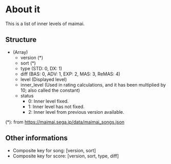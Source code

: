 # About it

This is a list of inner levels of maimai.

## Structure

- (Array)
  - version (*)
  - sort (*)
  - type (STD: 0, DX: 1)
  - diff (BAS: 0, ADV: 1, EXP: 2, MAS: 3, ReMAS: 4)
  - level (Displayed level)
  - inner_level (Used in rating calculations, and it has been multiplied by 10; also called the constant)
  - status
    - 0: Inner level fixed.
    - 1: Inner level has not fixed.
    - 2: Inner level from previous version available.

(*): from https://maimai.sega.jp/data/maimai_songs.json

## Other informations

- Composite key for song: [version, sort]
- Composite key for score: [version, sort, type, diff]
